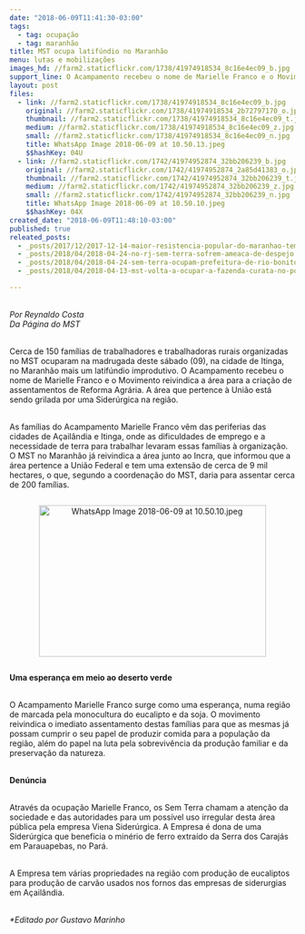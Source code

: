 ```yaml
---
date: "2018-06-09T11:41:30-03:00"
tags:
  - tag: ocupação
  - tag: maranhão
title: MST ocupa latifúndio no Maranhão
menu: lutas e mobilizações
images_hd: //farm2.staticflickr.com/1738/41974918534_8c16e4ec09_b.jpg
support_line: O Acampamento recebeu o nome de Marielle Franco e o Movimento reivindica a área para a criação de assentamentos de Reforma Agrária.
layout: post
files:
  - link: //farm2.staticflickr.com/1738/41974918534_8c16e4ec09_b.jpg
    original: //farm2.staticflickr.com/1738/41974918534_2b72797170_o.jpg
    thumbnail: //farm2.staticflickr.com/1738/41974918534_8c16e4ec09_t.jpg
    medium: //farm2.staticflickr.com/1738/41974918534_8c16e4ec09_z.jpg
    small: //farm2.staticflickr.com/1738/41974918534_8c16e4ec09_n.jpg
    title: WhatsApp Image 2018-06-09 at 10.50.13.jpeg
    $$hashKey: 04U
  - link: //farm2.staticflickr.com/1742/41974952874_32bb206239_b.jpg
    original: //farm2.staticflickr.com/1742/41974952874_2a85d41383_o.jpg
    thumbnail: //farm2.staticflickr.com/1742/41974952874_32bb206239_t.jpg
    medium: //farm2.staticflickr.com/1742/41974952874_32bb206239_z.jpg
    small: //farm2.staticflickr.com/1742/41974952874_32bb206239_n.jpg
    title: WhatsApp Image 2018-06-09 at 10.50.10.jpeg
    $$hashKey: 04X
created_date: "2018-06-09T11:48:10-03:00"
published: true
releated_posts:
  - _posts/2017/12/2017-12-14-maior-resistencia-popular-do-maranhao-tem-data-comemorativa-oficializada.md
  - _posts/2018/04/2018-04-24-no-rj-sem-terra-sofrem-ameaca-de-despejo.md
  - _posts/2018/04/2018-04-24-sem-terra-ocupam-prefeitura-de-rio-bonito-no-parana.md
  - _posts/2018/04/2018-04-13-mst-volta-a-ocupar-a-fazenda-curata-no-pontal-do-paranapanema-em-sp.md

---
```

<p><br />
<em>Por Reynaldo Costa<br />
Da P&aacute;gina do MST</em><br />
&nbsp;</p>

<p>Cerca de 150 fam&iacute;lias de trabalhadores e trabalhadoras rurais organizadas no MST ocuparam na madrugada deste s&aacute;bado (09), na cidade de Itinga, no Maranh&atilde;o mais um latif&uacute;ndio improdutivo. O Acampamento recebeu o nome de Marielle Franco e o Movimento reivindica a &aacute;rea para a cria&ccedil;&atilde;o de assentamentos de Reforma Agr&aacute;ria. A &aacute;rea que pertence &agrave; Uni&atilde;o est&aacute; sendo grilada por uma Sider&uacute;rgica na regi&atilde;o.<br />
&nbsp;</p>

<p>As fam&iacute;lias do Acampamento Marielle Franco v&ecirc;m das periferias das cidades de A&ccedil;ail&acirc;ndia e Itinga, onde as dificuldades de emprego e a necessidade de terra para trabalhar levaram essas fam&iacute;lias &agrave; organiza&ccedil;&atilde;o.<br />
O MST no Maranh&atilde;o j&aacute; reivindica a &aacute;rea junto ao Incra, que informou que a &aacute;rea pertence a Uni&atilde;o Federal e tem uma extens&atilde;o de cerca de 9 mil hectares, o que, segundo a coordena&ccedil;&atilde;o do MST, daria para assentar cerca de 200 fam&iacute;lias.</p>

<div style="text-align:center">
<figure class="image" style="display:inline-block"><img alt="WhatsApp Image 2018-06-09 at 10.50.10.jpeg" height="267" src="//farm2.staticflickr.com/1742/41974952874_32bb206239_b.jpg" width="400" />
<figcaption></figcaption>
</figure>
</div>

<p><strong>Uma esperan&ccedil;a em meio ao deserto verde</strong><br />
&nbsp;</p>

<p>O Acampamento Marielle Franco surge como uma esperan&ccedil;a, numa regi&atilde;o de marcada pela monocultura do eucalipto e da soja. O movimento reivindica o imediato assentamento destas fam&iacute;lias para que as mesmas j&aacute; possam cumprir o seu papel de produzir comida para a popula&ccedil;&atilde;o da regi&atilde;o, al&eacute;m do papel na luta pela sobreviv&ecirc;ncia da produ&ccedil;&atilde;o familiar e da preserva&ccedil;&atilde;o da natureza.<br />
&nbsp;</p>

<p><strong>Den&uacute;ncia</strong><br />
&nbsp;</p>

<p>Atrav&eacute;s da ocupa&ccedil;&atilde;o Marielle Franco, os Sem Terra chamam a aten&ccedil;&atilde;o da sociedade e das autoridades para um poss&iacute;vel uso irregular desta &aacute;rea p&uacute;blica pela empresa Viena Sider&uacute;rgica. A Empresa &eacute; dona de uma Sider&uacute;rgica que beneficia o min&eacute;rio de ferro extra&iacute;do da Serra dos Caraj&aacute;s em Parauapebas, no Par&aacute;.<br />
&nbsp;</p>

<p>A Empresa tem v&aacute;rias propriedades na regi&atilde;o com produ&ccedil;&atilde;o de eucaliptos para produ&ccedil;&atilde;o de carv&atilde;o usados nos fornos das empresas de siderurgias em A&ccedil;ail&acirc;ndia.<br />
&nbsp;</p>

<p><em>*Editado por Gustavo Marinho</em></p>

<p>&nbsp;</p>
